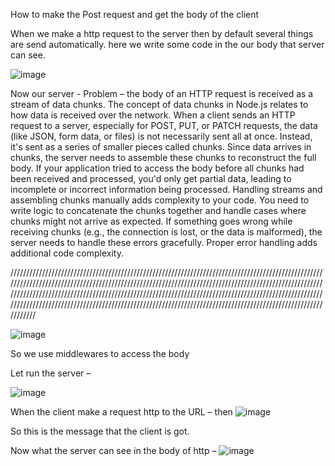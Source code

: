 How to make the Post request and get the body of the client

When we make a http request to the server then by default several things are send automatically.
here we write some code in the our body that server can see.

![image](https://github.com/user-attachments/assets/7d0dedf2-ba35-4684-bfdd-4d90ec5c61a4)


Now our server  -
Problem – 
 	the body of an HTTP request is received as a stream of data chunks.
 	The concept of data chunks in Node.js relates to how data is received over the network. When a client sends an HTTP request to a server, especially for POST, PUT, or PATCH requests, the data (like JSON, form data, or files) is not necessarily sent all at once.
 	Instead, it's sent as a series of smaller pieces called chunks.
 	Since data arrives in chunks, the server needs to assemble these chunks to reconstruct the full body. If your application tried to access the body before all chunks had been received and processed, you'd only get partial data, leading to incomplete or incorrect information being processed.
 	Handling streams and assembling chunks manually adds complexity to your code. You need to write logic to concatenate the chunks together and handle cases where chunks might not arrive as expected.
 	If something goes wrong while receiving chunks (e.g., the connection is lost, or the data is malformed), the server needs to handle these errors gracefully. Proper error handling adds additional code complexity.



////////////////////////////////////////////////////////////////////////////////////////////////////////////////////////////////////////////////////////////////////////////////////////////////////////////////////////////////////////////////////////////////////////////////////////////////////////////////////////////////////////////////////////////////////////////////////////////////////////////////////


![image](https://github.com/user-attachments/assets/3dc9f40d-2d81-401d-8a92-c7edb3e85e2f)

So we use middlewares to access the body 









Let run the server – 


![image](https://github.com/user-attachments/assets/2a9a2eb5-0179-42fa-932d-cac6900a7e5e)




When the client make a request http to the URL – then
![image](https://github.com/user-attachments/assets/d565124d-aa0b-468a-9ae9-48ddfadf40ac)


So this is the message that the client is got.



Now what the server can see in the body of http – 
![image](https://github.com/user-attachments/assets/2a4b0d3a-2a77-470d-b92e-542e2712be6f)








